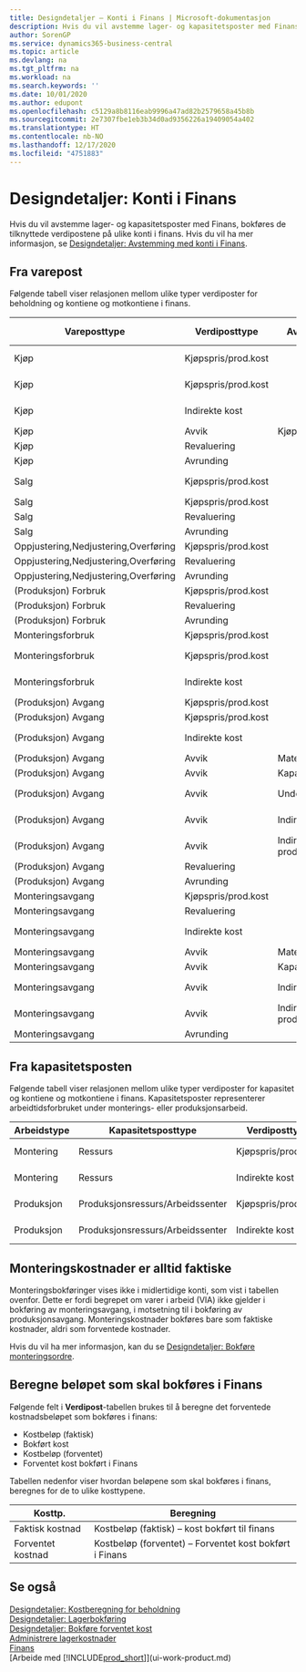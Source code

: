 ```yaml
---
title: Designdetaljer – Konti i Finans | Microsoft-dokumentasjon
description: Hvis du vil avstemme lager- og kapasitetsposter med Finans, bokføres de tilknyttede verdipostene på ulike konti i finans.
author: SorenGP
ms.service: dynamics365-business-central
ms.topic: article
ms.devlang: na
ms.tgt_pltfrm: na
ms.workload: na
ms.search.keywords: ''
ms.date: 10/01/2020
ms.author: edupont
ms.openlocfilehash: c5129a8b8116eab9996a47ad82b2579658a45b8b
ms.sourcegitcommit: 2e7307fbe1eb3b34d0ad9356226a19409054a402
ms.translationtype: HT
ms.contentlocale: nb-NO
ms.lasthandoff: 12/17/2020
ms.locfileid: "4751883"
---
```

# <a name="design-details-accounts-in-the-general-ledger"></a>Designdetaljer: Konti i Finans
Hvis du vil avstemme lager- og kapasitetsposter med Finans, bokføres de tilknyttede verdipostene på ulike konti i finans. Hvis du vil ha mer informasjon, se [Designdetaljer: Avstemming med konti i Finans](design-details-reconciliation-with-the-general-ledger.md).  

## <a name="from-the-inventory-ledger"></a>Fra varepost  
Følgende tabell viser relasjonen mellom ulike typer verdiposter for beholdning og kontiene og motkontiene i finans.  

|**Vareposttype**|**Verdiposttype**|**Avvikstype**|**Forventet kostnad**|**Konto**|**Motkonto**|  
|--------------------------------|--------------------------|-----------------------|-----------------------|-----------------|---------------------------|  
|Kjøp|Kjøpspris/prod.kost||Ja|Lager (midlertidig)|Forv. lagerjust.kto. (midl.)|  
|Kjøp|Kjøpspris/prod.kost||Nei|Lager|Utlignet kjøpspris/prod.kost|  
|Kjøp|Indirekte kost||Nei|Lager|Utlignet indirekte kostnad|  
|Kjøp|Avvik|Kjøp|Nei|Lager|Kjøpsavvik|  
|Kjøp|Revaluering||Nei|Lager|Lagerjustering|  
|Kjøp|Avrunding||Nei|Lager|Lagerjustering|  
|Salg|Kjøpspris/prod.kost||Ja|Lager (midlertidig)|Vareforbruk (midlertidig)|  
|Salg|Kjøpspris/prod.kost||Nei|Lager|VAREFORBR|  
|Salg|Revaluering||Nei|Lager|Lagerjustering|  
|Salg|Avrunding||Nei|Lager|Lagerjustering|  
|Oppjustering,Nedjustering,Overføring|Kjøpspris/prod.kost||Nei|Lager|Lagerjustering|  
|Oppjustering,Nedjustering,Overføring|Revaluering||Nei|Lager|Lagerjustering|  
|Oppjustering,Nedjustering,Overføring|Avrunding||Nei|Lager|Lagerjustering|  
|(Produksjon) Forbruk|Kjøpspris/prod.kost||Nei|Lager|VIA|  
|(Produksjon) Forbruk|Revaluering||Nei|Lager|Lagerjustering|  
|(Produksjon) Forbruk|Avrunding||Nei|Lager|Lagerjustering|  
|Monteringsforbruk|Kjøpspris/prod.kost||Nei|Lager|Lagerjustering|  
|Monteringsforbruk|Kjøpspris/prod.kost||Nei|Utlignet kjøpspris/prod.kost|Lagerjustering|  
|Monteringsforbruk|Indirekte kost||Nei|Utlignet indirekte kostnad|Lagerjustering|  
|(Produksjon) Avgang|Kjøpspris/prod.kost||Ja|Lager (midlertidig)|VIA|  
|(Produksjon) Avgang|Kjøpspris/prod.kost||Nei|Lager|VIA|  
|(Produksjon) Avgang|Indirekte kost||Nei|Lager|Utlignet indirekte kostnad|  
|(Produksjon) Avgang|Avvik|Materiale|Nei|Lager|Materialavvik|  
|(Produksjon) Avgang|Avvik|Kapasitet|Nei|Lager|Kapasitetsavvik|  
|(Produksjon) Avgang|Avvik|Underleveranse|Nei|Lager|Avvik i underleveranse|  
|(Produksjon) Avgang|Avvik|Indir. kap.kostn.|Nei|Lager|Avvik i indir. kap.kostn.|  
|(Produksjon) Avgang|Avvik|Indir. prod.kostnader|Nei|Lager|Avvik i indir. prod.kostn.|  
|(Produksjon) Avgang|Revaluering||Nei|Lager|Lagerjustering|  
|(Produksjon) Avgang|Avrunding||Nei|Lager|Lagerjustering|  
|Monteringsavgang|Kjøpspris/prod.kost||Nei|Lager|Lagerjustering|  
|Monteringsavgang|Revaluering||Nei|Lager|Lagerjustering|  
|Monteringsavgang|Indirekte kost||Nei|Lager|Utlignet indirekte kostnad|  
|Monteringsavgang|Avvik|Materiale|Nei|Lager|Materialavvik|  
|Monteringsavgang|Avvik|Kapasitet|Nei|Lager|Kapasitetsavvik|  
|Monteringsavgang|Avvik|Indir. kap.kostn.|Nei|Lager|Avvik i indir. kap.kostn.|  
|Monteringsavgang|Avvik|Indir. prod.kostnader|Nei|Lager|Avvik i indir. prod.kostn.|  
|Monteringsavgang|Avrunding||Nei|Lager|Lagerjustering|  

## <a name="from-the-capacity-ledger"></a>Fra kapasitetsposten  
 Følgende tabell viser relasjonen mellom ulike typer verdiposter for kapasitet og kontiene og motkontiene i finans. Kapasitetsposter representerer arbeidtidsforbruket under monterings- eller produksjonsarbeid.  

|**Arbeidstype**|**Kapasitetsposttype**|**Verdiposttype**|**Konto**|**Motkonto**|  
|-------------------|------------------------------------|--------------------------|-----------------|---------------------------|  
|Montering|Ressurs|Kjøpspris/prod.kost|Utlignet kjøpspris/prod.kost|Lagerjustering|  
|Montering|Ressurs|Indirekte kost|Utlignet indirekte kostnad|Lagerjustering|  
|Produksjon|Produksjonsressurs/Arbeidssenter|Kjøpspris/prod.kost|VIA-konto|Utlignet kjøpspris/prod.kost|  
|Produksjon|Produksjonsressurs/Arbeidssenter|Indirekte kost|VIA-konto|Utlignet indirekte kostnad|  

## <a name="assembly-costs-are-always-actual"></a>Monteringskostnader er alltid faktiske  
 Monteringsbokføringer vises ikke i midlertidige konti, som vist i tabellen ovenfor. Dette er fordi begrepet om varer i arbeid (VIA) ikke gjelder i bokføring av monteringsavgang, i motsetning til i bokføring av produksjonsavgang. Monteringskostnader bokføres bare som faktiske kostnader, aldri som forventede kostnader.  

 Hvis du vil ha mer informasjon, kan du se [Designdetaljer: Bokføre monteringsordre](design-details-assembly-order-posting.md).  

## <a name="calculating-the-amount-to-post-to-the-general-ledger"></a>Beregne beløpet som skal bokføres i Finans  
 Følgende felt i **Verdipost**-tabellen brukes til å beregne det forventede kostnadsbeløpet som bokføres i finans:  

-   Kostbeløp (faktisk)  
-   Bokført kost  
-   Kostbeløp (forventet)  
-   Forventet kost bokført i Finans  

Tabellen nedenfor viser hvordan beløpene som skal bokføres i finans, beregnes for de to ulike kosttypene.  

|Kosttp.|Beregning|  
|---------------|-----------------|  
|Faktisk kostnad|Kostbeløp (faktisk) – kost bokført til finans|  
|Forventet kostnad|Kostbeløp (forventet) – Forventet kost bokført i Finans|  

## <a name="see-also"></a>Se også  
 [Designdetaljer: Kostberegning for beholdning](design-details-inventory-costing.md)   
 [Designdetaljer: Lagerbokføring](design-details-inventory-posting.md)   
 [Designdetaljer: Bokføre forventet kost](design-details-expected-cost-posting.md)  
 [Administrere lagerkostnader](finance-manage-inventory-costs.md)  
 [Finans](finance.md)  
 [Arbeide med [!INCLUDE[prod_short](includes/prod_short.md)]](ui-work-product.md)  
